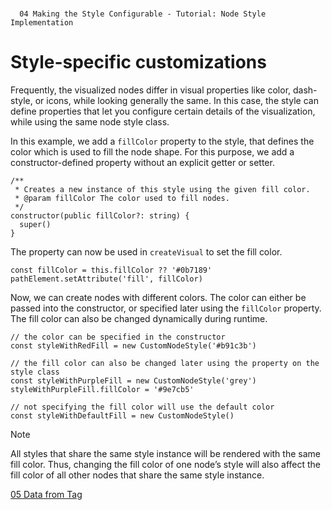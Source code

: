 <!--
 //////////////////////////////////////////////////////////////////////////////
 // @license
 // This file is part of yFiles for HTML 2.6.
 // Use is subject to license terms.
 //
 // Copyright (c) 2000-2023 by yWorks GmbH, Vor dem Kreuzberg 28,
 // 72070 Tuebingen, Germany. All rights reserved.
 //
 //////////////////////////////////////////////////////////////////////////////
-->
#

      04 Making the Style Configurable - Tutorial: Node Style Implementation

# Style-specific customizations

Frequently, the visualized nodes differ in visual properties like color, dash-style, or icons, while looking generally the same. In this case, the style can define properties that let you configure certain details of the visualization, while using the same node style class.

In this example, we add a `fillColor` property to the style, that defines the color which is used to fill the node shape. For this purpose, we add a constructor-defined property without an explicit getter or setter.

```
/**
 * Creates a new instance of this style using the given fill color.
 * @param fillColor The color used to fill nodes.
 */
constructor(public fillColor?: string) {
  super()
}
```

The property can now be used in `createVisual` to set the fill color.

```
const fillColor = this.fillColor ?? '#0b7189'
pathElement.setAttribute('fill', fillColor)
```

Now, we can create nodes with different colors. The color can either be passed into the constructor, or specified later using the `fillColor` property. The fill color can also be changed dynamically during runtime.

```
// the color can be specified in the constructor
const styleWithRedFill = new CustomNodeStyle('#b91c3b')

// the fill color can also be changed later using the property on the style class
const styleWithPurpleFill = new CustomNodeStyle('grey')
styleWithPurpleFill.fillColor = '#9e7cb5'

// not specifying the fill color will use the default color
const styleWithDefaultFill = new CustomNodeStyle()
```

Note

All styles that share the same style instance will be rendered with the same fill color. Thus, changing the fill color of one node’s style will also affect the fill color of all other nodes that share the same style instance.

[05 Data from Tag](../../tutorial-style-implementation-node/05-data-from-tag/)
